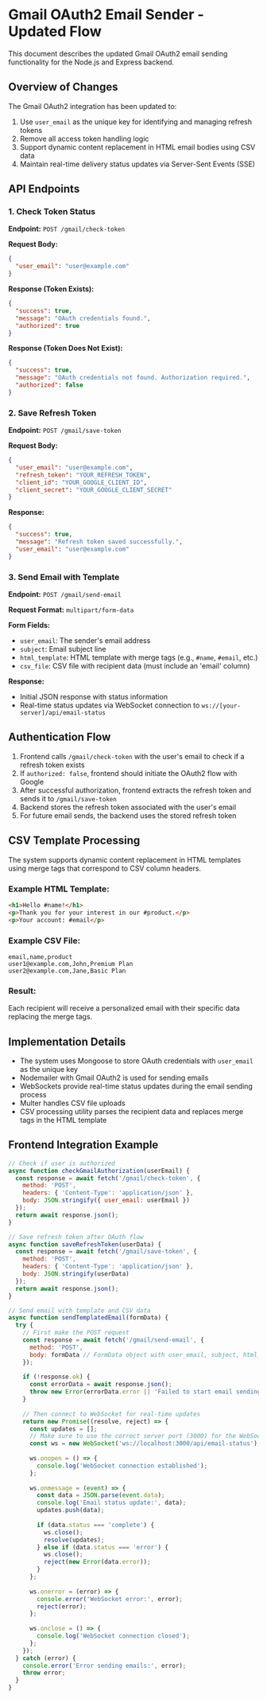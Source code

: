 # Gmail OAuth2 Email Sender - Updated Flow

This document describes the updated Gmail OAuth2 email sending functionality for the Node.js and Express backend.

## Overview of Changes

The Gmail OAuth2 integration has been updated to:

1. Use `user_email` as the unique key for identifying and managing refresh tokens
2. Remove all access token handling logic
3. Support dynamic content replacement in HTML email bodies using CSV data
4. Maintain real-time delivery status updates via Server-Sent Events (SSE)

## API Endpoints

### 1. Check Token Status

**Endpoint:** `POST /gmail/check-token`

**Request Body:**
```json
{
  "user_email": "user@example.com"
}
```

**Response (Token Exists):**
```json
{
  "success": true,
  "message": "OAuth credentials found.",
  "authorized": true
}
```

**Response (Token Does Not Exist):**
```json
{
  "success": true,
  "message": "OAuth credentials not found. Authorization required.",
  "authorized": false
}
```

### 2. Save Refresh Token

**Endpoint:** `POST /gmail/save-token`

**Request Body:**
```json
{
  "user_email": "user@example.com",
  "refresh_token": "YOUR_REFRESH_TOKEN",
  "client_id": "YOUR_GOOGLE_CLIENT_ID",
  "client_secret": "YOUR_GOOGLE_CLIENT_SECRET"
}
```

**Response:**
```json
{
  "success": true,
  "message": "Refresh token saved successfully.",
  "user_email": "user@example.com"
}
```

### 3. Send Email with Template

**Endpoint:** `POST /gmail/send-email`

**Request Format:** `multipart/form-data`

**Form Fields:**
- `user_email`: The sender's email address
- `subject`: Email subject line
- `html_template`: HTML template with merge tags (e.g., `#name`, `#email`, etc.)
- `csv_file`: CSV file with recipient data (must include an 'email' column)

**Response:** 
- Initial JSON response with status information
- Real-time status updates via WebSocket connection to `ws://[your-server]/api/email-status`

## Authentication Flow

1. Frontend calls `/gmail/check-token` with the user's email to check if a refresh token exists
2. If `authorized: false`, frontend should initiate the OAuth2 flow with Google
3. After successful authorization, frontend extracts the refresh token and sends it to `/gmail/save-token`
4. Backend stores the refresh token associated with the user's email
5. For future email sends, the backend uses the stored refresh token

## CSV Template Processing

The system supports dynamic content replacement in HTML templates using merge tags that correspond to CSV column headers.

### Example HTML Template:
```html
<h1>Hello #name!</h1>
<p>Thank you for your interest in our #product.</p>
<p>Your account: #email</p>
```

### Example CSV File:
```
email,name,product
user1@example.com,John,Premium Plan
user2@example.com,Jane,Basic Plan
```

### Result:
Each recipient will receive a personalized email with their specific data replacing the merge tags.

## Implementation Details

- The system uses Mongoose to store OAuth credentials with `user_email` as the unique key
- Nodemailer with Gmail OAuth2 is used for sending emails
- WebSockets provide real-time status updates during the email sending process
- Multer handles CSV file uploads
- CSV processing utility parses the recipient data and replaces merge tags in the HTML template

## Frontend Integration Example

```javascript
// Check if user is authorized
async function checkGmailAuthorization(userEmail) {
  const response = await fetch('/gmail/check-token', {
    method: 'POST',
    headers: { 'Content-Type': 'application/json' },
    body: JSON.stringify({ user_email: userEmail })
  });
  return await response.json();
}

// Save refresh token after OAuth flow
async function saveRefreshToken(userData) {
  const response = await fetch('/gmail/save-token', {
    method: 'POST',
    headers: { 'Content-Type': 'application/json' },
    body: JSON.stringify(userData)
  });
  return await response.json();
}

// Send email with template and CSV data
async function sendTemplatedEmail(formData) {
  try {
    // First make the POST request
    const response = await fetch('/gmail/send-email', {
      method: 'POST',
      body: formData // FormData object with user_email, subject, html_template, and csv_file
    });
    
    if (!response.ok) {
      const errorData = await response.json();
      throw new Error(errorData.error || 'Failed to start email sending process');
    }
    
    // Then connect to WebSocket for real-time updates
    return new Promise((resolve, reject) => {
      const updates = [];
      // Make sure to use the correct server port (3000) for the WebSocket connection
      const ws = new WebSocket('ws://localhost:3000/api/email-status');
      
      ws.onopen = () => {
        console.log('WebSocket connection established');
      };
      
      ws.onmessage = (event) => {
        const data = JSON.parse(event.data);
        console.log('Email status update:', data);
        updates.push(data);
        
        if (data.status === 'complete') {
          ws.close();
          resolve(updates);
        } else if (data.status === 'error') {
          ws.close();
          reject(new Error(data.error));
        }
      };
      
      ws.onerror = (error) => {
        console.error('WebSocket error:', error);
        reject(error);
      };
      
      ws.onclose = () => {
        console.log('WebSocket connection closed');
      };
    });
  } catch (error) {
    console.error('Error sending emails:', error);
    throw error;
  }
}
```